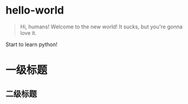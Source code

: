 # hello-world

> Hi, humans! 
Welcome to the new world! It sucks, but you're gonna love it.

Start to learn python!

# 一级标题

## 二级标题
